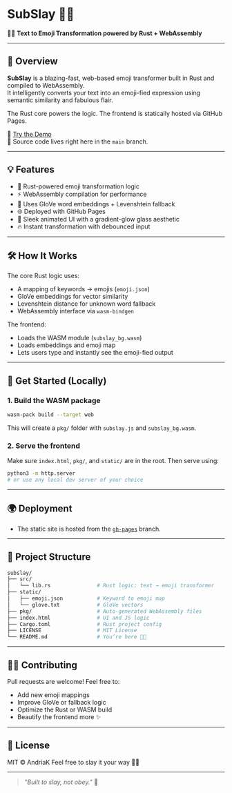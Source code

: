 # SubSlay 💅🏻

🧠✨ **Text to Emoji Transformation powered by Rust + WebAssembly**  

---

## 🧾 Overview

**SubSlay** is a blazing-fast, web-based emoji transformer built in Rust and compiled to WebAssembly.  
It intelligently converts your text into an emoji-fied expression using semantic similarity and fabulous flair.

The Rust core powers the logic. The frontend is statically hosted via GitHub Pages.

🔗 [Try the Demo](https://andriak.com/subslay/)  
🔬 Source code lives right here in the `main` branch.

---

## 💡 Features

- 🦀 Rust-powered emoji transformation logic
- ⚡ WebAssembly compilation for performance
- 🧬 Uses GloVe word embeddings + Levenshtein fallback
- 🌐 Deployed with GitHub Pages
- 🎨 Sleek animated UI with a gradient-glow glass aesthetic
- 🔥 Instant transformation with debounced input

---

## 🛠️ How It Works

The core Rust logic uses:
- A mapping of keywords → emojis (`emoji.json`)
- GloVe embeddings for vector similarity
- Levenshtein distance for unknown word fallback
- WebAssembly interface via `wasm-bindgen`

The frontend:
- Loads the WASM module (`subslay_bg.wasm`)
- Loads embeddings and emoji map
- Lets users type and instantly see the emoji-fied output

---

## 🚀 Get Started (Locally)

### 1. Build the WASM package

```bash
wasm-pack build --target web
````

This will create a `pkg/` folder with `subslay.js` and `subslay_bg.wasm`.

### 2. Serve the frontend

Make sure `index.html`, `pkg/`, and `static/` are in the root. Then serve using:

```bash
python3 -m http.server
# or use any local dev server of your choice
```

---

## 🌍 Deployment

* The static site is hosted from the [`gh-pages`](https://github.com/8ria/subslay/tree/gh-pages) branch.

---

## 📁 Project Structure

```bash
subslay/
├── src/
│   └── lib.rs               # Rust logic: text → emoji transformer
├── static/
│   ├── emoji.json           # Keyword to emoji map
│   └── glove.txt            # GloVe vectors
├── pkg/                     # Auto-generated WebAssembly files
├── index.html               # UI and JS logic
├── Cargo.toml               # Rust project config
├── LICENSE                  # MIT License
└── README.md                # You’re here 💅🏻
```

---

## 🧑‍💻 Contributing

Pull requests are welcome! Feel free to:

* Add new emoji mappings
* Improve GloVe or fallback logic
* Optimize the Rust or WASM build
* Beautify the frontend more ✨

---

## 📄 License

MIT © AndriaK
Feel free to slay it your way 💅🏻

---

> *"Built to slay, not obey."* 💅
